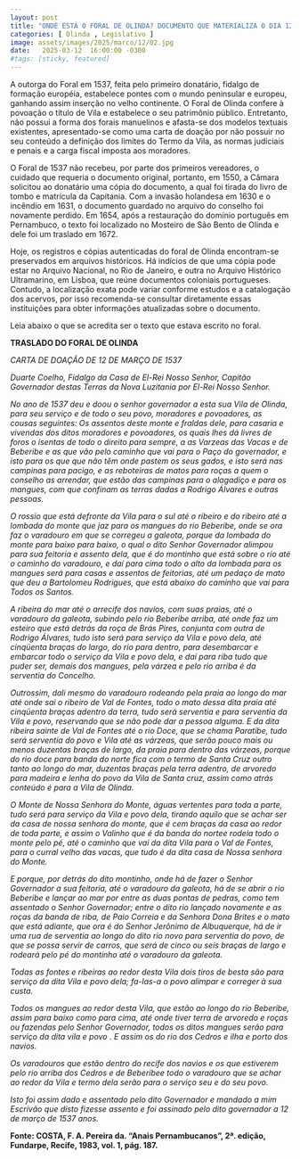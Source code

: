 ```yaml
---
layout: post
title: "ONDE ESTÁ O FORAL DE OLINDA? DOCUMENTO QUE MATERIALIZA O DIA 12 DE MARÇO"
categories: [ Olinda , Legislativo ]
image: assets/images/2025/marco/12/02.jpg
date:   2025-03-12  16:00:00 -0300
#tags: [sticky, featured]
---
```

A outorga do Foral em 1537, feita pelo primeiro donatário, fidalgo de formação européia, estabelece pontes com o mundo peninsular e europeu, ganhando assim inserção no velho continente. O Foral de Olinda confere à povoação o título de Vila e estabelece o seu patrimônio público. Entretanto, não possui a forma dos forais manuelinos e afasta-se dos modelos textuais existentes, apresentado-se como uma carta de doação por não possuir no seu conteúdo a definição dos limites do Termo da Vila, as normas judiciais e penais e a carga fiscal imposta aos moradores.

O Foral de 1537 não recebeu, por parte dos primeiros vereadores, o cuidado que requeria o documento original, portanto, em 1550, a Câmara solicitou ao donatário uma cópia do documento, a qual foi tirada do livro de tombo e matrícula da Capitania. Com a invasão holandesa em 1630 e o incêndio em 1631, o documento guardado no arquivo do conselho foi novamente perdido. Em 1654, após a restauração do domínio português em Pernambuco, o texto foi localizado no Mosteiro de São Bento de Olinda e dele foi um traslado em 1672.

Hoje, os registros e cópias autenticadas do foral de Olinda encontram-se preservados em arquivos históricos. Há indícios de que uma cópia pode estar no Arquivo Nacional, no Rio de Janeiro, e outra no Arquivo Histórico Ultramarino, em Lisboa, que reúne documentos coloniais portugueses. Contudo, a localização exata pode variar conforme estudos e a catalogação dos acervos, por isso recomenda-se consultar diretamente essas instituições para obter informações atualizadas sobre o documento.

Leia abaixo o que se acredita ser o texto que estava escrito no foral.

**TRASLADO DO FORAL DE OLINDA**

_CARTA DE DOAÇÃO DE 12 DE MARÇO DE 1537_

_Duarte Coelho, Fidalgo da Casa de El-Rei Nosso Senhor, Capitão Governador destas Terras da Nova Luzitania por El-Rei Nosso Senhor._

_No ano de 1537 deu e doou o senhor governador a esta sua Vila de Olinda, para seu serviço e de todo o seu povo, moradores e povoadores, as cousas seguintes: Os assentos deste monte e fraldas dele, para casaria e vivendas dos ditos moradores e povoadores, os quais lhes dá livres de foros o isentas de todo o direito para sempre, a as Varzeas das Vacas e de Beberibe e as que vão pelo caminho que vai para o Paço do governador, e isto para os que que não têm onde pastem os seus gados, e isto será nas campinas para pacigo, e as reboteiras de matos para roças a quem o conselho as arrendar, que estão das campinas para o alagadiço e para os mangues, com que confinam as terras dadas a Rodrigo Álvares e outras pessoas._

_O rossio que está defronte da Vila para o sul até o ribeiro e do ribeiro até a lombada do monte que jaz para os mangues do rio Beberibe, onde se ora faz o varadouro em que se corregeu a galeota, porque da lombada do monte para baixo para baixo, o qual o dito Senhor Governador alimpou para sua feitoria e assento dela, que é do montinho que está sobre o rio até o caminho do varadouro, e daí para cima todo o alto da lombada para os mangues será para casas e assentos de feitorias, até um pedaço de mato que deu a Bartolomeu Rodrigues, que está abaixo do caminho que vai para Todos os Santos._

_A ribeira do mar até o arrecife dos navios, com suas praias, até o varadouro da galeota, subindo pelo rio Beberibe arriba, até onde faz um esteiro que está detrás da roça de Brás Pires, conjunta com outra de Rodrigo Álvares, tudo isto será para serviço da Vila e povo dela, até cinqüenta braças do largo, do rio para dentro, para desembarcar e embarcar todo o serviço da Vila e povo dela, e daí para riba tudo que puder ser, demais dos mangues, pela várzea e pelo rio arriba é da serventia do Concelho._

_Outrossim, dali mesmo do varadouro rodeando pela praia ao longo do mar até onde sai o ribeiro de Val de Fontes, todo o mato dessa dita praia até cinqüenta braças adentro da terra, tudo será serventia e para serventia da Vila e povo, reservando que se não pode dar a pessoa alguma. E da dita ribeira sainte de Val de Fontes até o rio Doce, que se chama Paratibe, tudo será serventia do povo e Vila até as várzeas, que serão pouco mais ou menos duzentas braças de largo, da praia para dentro das várzeas, porque do rio doce para banda do norte fica com o termo de Santa Cruz outro tanto ao longo do mar, duzentas braças pela terra adentro, de arvoredo para madeira e lenha do povo da Vila de Santa cruz, assim como atrás conteúdo é para a Vila de Olinda._

_O Monte de Nossa Senhora do Monte, águas vertentes para toda a parte, tudo será para serviço da Vila e povo dela, tirando aquilo que se achar ser da casa de nossa senhora do monte, que é cem braças da casa ao redor de toda parte, e assim o Valinho que é da banda do nortee rodeia todo o monte pelo pé, até o caminho que vai da dita Vila para o Val de Fontes, para o curral velho das vacas, que tudo é da dita casa de Nossa senhora do Monte._

_E porque, por detrás do dito montinho, onde há de fazer o Senhor Governador a sua feitoria, até o varadouro da galeota, há de se abrir o rio Beberibe e lançar ao mar por entre as duas pontas de pedras, como tem assentado o Senhor Governador; entre o dito rio lançado novamente e as roças da banda de riba, de Paio Correia e da Senhora Dona Brites e o mato que está adiante, que ora é do Senhor Jerônimo de Albuquerque, há de ir uma rua de serventia ao longo do dito rio novo para serventia do povo, de que se possa servir de carros, que será de cinco ou seis braças de largo e rodeará pelo pé do montinho até o varadouro da galeota._

_Todas as fontes e ribeiras ao redor desta Vila dois tiros de besta são para serviço da dita Vila e povo dela; fa-las-a o povo alimpar e correger à sua custa._

_Todos os mangues ao redor desta Vila, que estão ao longo do rio Beberibe, assim para baixo como para cima, até onde tiver terra de arvoredo e roças ou fazendas pelo Senhor Governador, todos os ditos mangues serão para serviço da dita vila e povo . E assim os do rio dos Cedros e ilha e porto dos navios._

_Os varadouros que estão dentro do recife dos navios e os que estiverem pelo rio arriba dos Cedros e de Beberibee todo o varadouro que se achar ao redor da Vila e termo dela serão para o serviço seu e do seu povo._

_Isto foi assim dado e assentado pelo dito Governador e mandado a mim Escrivão que disto fizesse assento e foi assinado pelo dito governador a 12 de março de 1537 anos._

**Fonte: COSTA, F. A. Pereira da. “Anais Pernambucanos”, 2ª. edição, Fundarpe, Recife, 1983, vol. 1, pág. 187.**